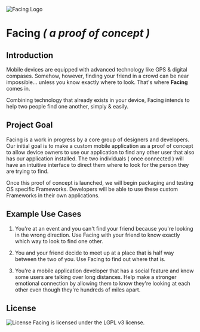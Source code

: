 ![Facing Logo](https://raw.githubusercontent.com/manifestinteractive/facing/master/assets/logo/exports/main/rectangle/logo_rectangle_github.png)



Facing _( a proof of concept )_
===

Introduction
---

Mobile devices are equipped with advanced technology like GPS & digital compases. Somehow, however, finding your friend in a crowd can be near impossible... unless you know exactly where to look.  That's where **Facing** comes in.

Combining technology that already exists in your device, Facing intends to help two people find one another, simply & easily.

Project Goal
---

Facing is a work in progress by a core group of designers and developers. Our initial goal is to make a custom mobile application as a proof of concept to allow device owners to use our application to find any other user that also has our application installed.  The two individuals ( once connected ) will have an intuitive interface to direct them where to look for the person they are trying to find.

Once this proof of concept is launched, we will begin packaging and testing OS specific Frameworks. Developers will be able to use these custom Frameworks in their own applications.


Example Use Cases
---

1. You're at an event and you can't find your friend because you're looking in the wrong direction.  Use Facing with your friend to know exactly which way to look to find one other.

2. You and your friend decide to meet up at a place that is half way between the two of you.  Use Facing to find out where that is.

3. You're a mobile application developer that has a social feature and know some users are talking over long distances.  Help make a stronger emotional connection by allowing them to know they're looking at each other even though they're hundreds of miles apart.

License
---

![License](http://github.socketbug.com/lgplv3.png "LGPL v3 license") Facing is licensed under the LGPL v3 license.
